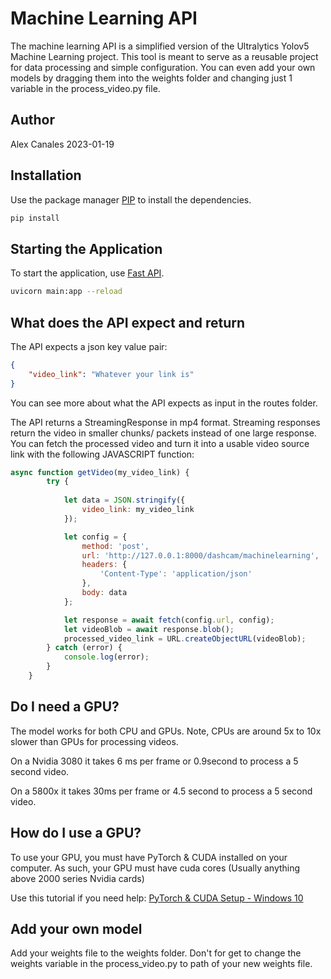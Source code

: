 # Machine Learning API
The machine learning API is a simplified version of the Ultralytics Yolov5 Machine Learning project. This tool is meant to serve as a reusable project for data processing and simple configuration. You can even add your own models by dragging them into the weights folder and changing just 1 variable in the process_video.py file. 

## Author
Alex Canales 
2023-01-19

## Installation
Use the package manager [PIP](https://pypi.org/project/pip/) to install the dependencies.

```bash
pip install
```

## Starting the Application
To start the application, use [Fast API](https://fastapi.tiangolo.com/tutorial/first-steps/).

```bash
uvicorn main:app --reload
```

## What does the API expect and return
The API expects a json key value pair:
```json
{
    "video_link": "Whatever your link is"
}
```
You can see more about what the API expects as input in the routes folder.

The API returns a StreamingResponse in mp4 format. Streaming responses return the video in smaller chunks/ packets instead of one large response. 
You can fetch the processed video and turn it into a usable video source link with the following JAVASCRIPT function:
```javascript
async function getVideo(my_video_link) {
		try {
			
			let data = JSON.stringify({
				video_link: my_video_link
			});

			let config = {
				method: 'post',
				url: 'http://127.0.0.1:8000/dashcam/machinelearning',
				headers: {
					'Content-Type': 'application/json'
				},
				body: data
			};

			let response = await fetch(config.url, config);
			let videoBlob = await response.blob();
			processed_video_link = URL.createObjectURL(videoBlob);
		} catch (error) {
			console.log(error);
		}
	}
```


## Do I need a GPU?
The model works for both CPU and GPUs. 
Note, CPUs are around 5x to 10x slower than GPUs for processing videos. 

On a Nvidia 3080 it takes 6 ms per frame or 0.9second to process a 5 second video. 

On a 5800x it takes 30ms per frame or 4.5 second to process a 5 second video. 

## How do I use a GPU?
To use your GPU, you must have PyTorch & CUDA installed on your computer. As such, your GPU must have cuda cores (Usually anything above 2000 series Nvidia cards)

Use this tutorial if you need help:
[PyTorch & CUDA Setup - Windows 10](https://www.youtube.com/watch?v=GMSjDTU8Zlc)

## Add your own model
Add your weights file to the weights folder. Don't for get to change the weights variable in the process_video.py to path of your new weights file. 

